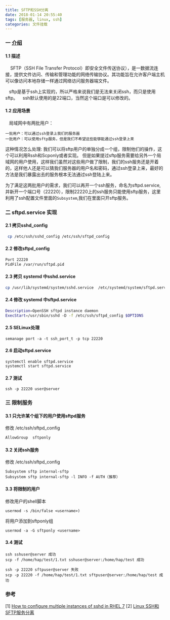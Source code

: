 ```yaml
---
title: SFTP和SSH分离
date: 2018-01-14 20:55:40
tags: [服务器, linux, ssh]
categories: 文件挂载
---
```

### 一 [介绍](https://zh.wikipedia.org/wiki/SSH%E6%96%87%E4%BB%B6%E4%BC%A0%E8%BE%93%E5%8D%8F%E8%AE%AE)
#### 1.1 描述
&#160; &#160; SFTP（SSH File Transfer Protocol）即安全文件传送协议），是一数据流连接，提供文件访问、传输和管理功能的网络传输协议。其功能旨在允许客户端主机可以像访问本地存储一样通过网络访问服务器端文件。

&#160; &#160;sftp是基于ssh上实现的，所以严格来说我们是无法来关闭ssh，而只是使用sftp。
&#160; &#160;ssh默认使用的是22端口，当然这个端口是可以修改的。

#### 1.2 应用场景
&#160; &#160;局域网中有两批用户：

    一批用户：可以通过ssh登录上我们的服务器
    一批用户：可以使用sftp服务，但是我们不希望这些能够能通过ssh登录上来 

这种情况怎么处理: 我们可以将sftp用户的单独分成一个组，限制他们的操作，这个可以利用Rssh和Scponly或者实现。
但是如果提过sftp服务需要给另外一个局域网的用户使用，这样我们虽然对这些用户做了限制，我们的ssh服务还是开着的，这样他人还是可以猜我们服务器的用户名和密码，通过ssh登录上来，最好的方法是我们暴露出去的服务根本无法通过ssh登陆上来。

为了满足这两批用户的需求，我们可以再开一个ssh服务，命名为sftpd.service, 并新开一个端口号（22220），限制22220上的ssh服务只能使用sftp服务，这里利用了ssh配置文件里面的`Subsystem`,我们在里面只开sftp服务。

### 二 sftpd.service 实现

#### 2.1 拷贝sshd_config 
```sh
 cp /etc/ssh/sshd_config /etc/ssh/sftpd_config
```
#### 2.2 修改sftpd_config
```sh
Port 22220
PidFile /var/run/sftpd.pid
```
#### 2.3 拷贝 systemd 中sshd.service
```sh
cp /usr/lib/systemd/system/sshd.service  /etc/systemd/system/sftpd.service   
```

#### 2.4 修改 systemd 中sftpd.service
```sh
Description=OpenSSH sftpd instance daemon 
ExecStart=/usr/sbin/sshd -D -f /etc/ssh/sftpd_config $OPTIONS
```
#### 2.5 SELinux处理
```
semanage port -a -t ssh_port_t -p tcp 22220
```

#### 2.6 启动sftpd.service
```
systemctl enable sftpd.service
systemctl start sftpd.service
```

#### 2.7 测试
```
ssh -p 22220 user@server
```

### 三 限制服务

#### 3.1 只允许某个组下的用户使用sftpd服务
修改 /etc/ssh/sftpd_config
```sh
AllowGroup  sftponly
```

#### 3.2 关闭ssh服务
修改 /etc/ssh/sftpd_config
```
Subsystem sftp internal-sftp 
Subsystem sftp internal-sftp -l INFO -f AUTH（推荐）
```

#### 3.3 将限制的用户
修改用户的shell脚本
```
usermod -s /bin/false <username>)
```
将用户添加到sftponly组
```
usermod -a -G sftponly <username>
```

#### 3.4 测试
```
ssh sshuser@server 成功
scp -f /home/hap/test/1.txt sshuser@server:/home/hap/test 成功

ssh -p 22220 sftpuser@server 失败
scp -p 22220 -f /home/hap/test/1.txt sftpuser@server:/home/hap/test 成功
```

### 参考
[1] [How to configure multiple instances of sshd in RHEL 7](https://access.redhat.com/solutions/1166283)
[2] [Linux SSH和SFTP服务分离](https://www.cnblogs.com/zihanxing/articles/5665383.html)
